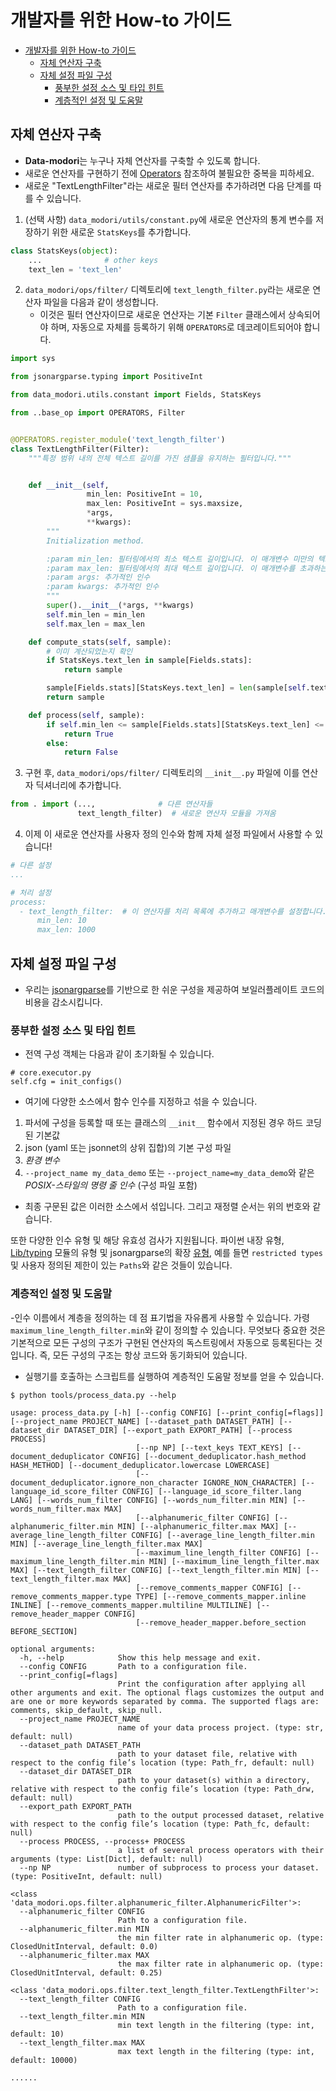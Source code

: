 # 개발자를 위한 How-to 가이드

* [개발자를 위한 How-to 가이드](#개발자를-위한-how-to-가이드)
   * [자체 연산자 구축](#자체-연산자-구축)
   * [자체 설정 파일 구성](#자체-설정-파일-구성)
      * [풍부한 설정 소스 및 타입 힌트](#풍부한-설정-소스-및-타입-힌트)
      * [계층적인 설정 및 도움말](#계층적인-설정-및-도움말)

## 자체 연산자 구축

- **Data-modori**는 누구나 자체 연산자를 구축할 수 있도록 합니다.
- 새로운 연산자를 구현하기 전에 [Operators](Operators_ko.md) 참조하여 불필요한 중복을 피하세요.
- 새로운 "TextLengthFilter"라는 새로운 필터 연산자를 추가하려면 다음 단계를 따를 수 있습니다.

1. (선택 사항) `data_modori/utils/constant.py`에 새로운 연산자의 통계 변수를 저장하기 위한 새로운 `StatsKeys`를 추가합니다.

```python
class StatsKeys(object):
    ...              # other keys
    text_len = 'text_len'
```

2. `data_modori/ops/filter/` 디렉토리에 `text_length_filter.py`라는 새로운 연산자 파일을 다음과 같이 생성합니다.
   - 이것은 필터 연산자이므로 새로운 연산자는 기본 `Filter` 클래스에서 상속되어야 하며, 자동으로 자체를 등록하기 위해 `OPERATORS`로 데코레이트되어야 합니다.

```python
import sys

from jsonargparse.typing import PositiveInt

from data_modori.utils.constant import Fields, StatsKeys

from ..base_op import OPERATORS, Filter


@OPERATORS.register_module('text_length_filter')
class TextLengthFilter(Filter):
    """특정 범위 내의 전체 텍스트 길이를 가진 샘플을 유지하는 필터입니다."""


    def __init__(self,
                 min_len: PositiveInt = 10,
                 max_len: PositiveInt = sys.maxsize,
                 *args,
                 **kwargs):
        """
        Initialization method.

        :param min_len: 필터링에서의 최소 텍스트 길이입니다. 이 매개변수 미만의 텍스트 길이를 갖는 샘플은 필터링됩니다.
        :param max_len: 필터링에서의 최대 텍스트 길이입니다. 이 매개변수를 초과하는 텍스트 길이를 갖는 샘플은 필터링됩니다.
        :param args: 추가적인 인수
        :param kwargs: 추가적인 인수
        """
        super().__init__(*args, **kwargs)
        self.min_len = min_len
        self.max_len = max_len

    def compute_stats(self, sample):
        # 이미 계산되었는지 확인
        if StatsKeys.text_len in sample[Fields.stats]:
            return sample

        sample[Fields.stats][StatsKeys.text_len] = len(sample[self.text_key])
        return sample

    def process(self, sample):
        if self.min_len <= sample[Fields.stats][StatsKeys.text_len] <= self.max_len:
            return True
        else:
            return False
```

3. 구현 후, `data_modori/ops/filter/` 디렉토리의 `__init__.py` 파일에 이를 연산자 딕셔너리에 추가합니다.

```python
from . import (...,              # 다른 연산자들
               text_length_filter)  # 새로운 연산자 모듈을 가져옴
```

4. 이제 이 새로운 연산자를 사용자 정의 인수와 함께 자체 설정 파일에서 사용할 수 있습니다!

```yaml
# 다른 설정
...

# 처리 설정
process:
  - text_length_filter:  # 이 연산자를 처리 목록에 추가하고 매개변수를 설정합니다.
      min_len: 10
      max_len: 1000
```

## 자체 설정 파일 구성
- 우리는 [jsonargparse](https://github.com/omni-us/jsonargparse/)를 기반으로 한 쉬운 구성을 제공하여 보일러플레이트 코드의 비용을 감소시킵니다.

### 풍부한 설정 소스 및 타입 힌트
- 전역 구성 객체는 다음과 같이 초기화될 수 있습니다.
```
# core.executor.py
self.cfg = init_configs()
```
- 여기에 다양한 소스에서 함수 인수를 지정하고 섞을 수 있습니다.
1. 파서에 구성을 등록할 때 또는 클래스의 `__init__` 함수에서 지정된 경우 하드 코딩된 기본값
2. json (yaml 또는 jsonnet의 상위 집합)의 기본 구성 파일
3. *환경 변수*
4. ``--project_name my_data_demo`` 또는 ``--project_name=my_data_demo``와 같은 *POSIX-스타일의 명령 줄 인수* (구성 파일 포함)

- 최종 구문된 값은 이러한 소스에서 섞입니다. 그리고 재정렬 순서는 위의 번호와 같습니다.

또한 다양한 인수 유형 및 해당 유효성 검사가 지원됩니다.
파이썬 내장 유형, [Lib/typing](https://docs.python.org/3/library/typing.html) 모듈의 유형 및
jsonargparse의 확장 [유형](https://jsonargparse.readthedocs.io/en/stable/#type-hints),
예를 들면 `restricted types` 및 사용자 정의된 제한이 있는 `Paths`와 같은 것들이 있습니다.

### 계층적인 설정 및 도움말
-인수 이름에서 계층을 정의하는 데 점 표기법을 자유롭게 사용할 수 있습니다.
가령 `maximum_line_length_filter.min`와 같이 정의할 수 있습니다.
무엇보다 중요한 것은 기본적으로 모든 구성의 구조가 구현된 연산자의 독스트링에서 자동으로 등록된다는 것입니다.
즉, 모든 구성의 구조는 항상 코드와 동기화되어 있습니다.

- 실행기를 호출하는 스크립트를 실행하여 계층적인 도움말 정보를 얻을 수 있습니다.
```
$ python tools/process_data.py --help

usage: process_data.py [-h] [--config CONFIG] [--print_config[=flags]] [--project_name PROJECT_NAME] [--dataset_path DATASET_PATH] [--dataset_dir DATASET_DIR] [--export_path EXPORT_PATH] [--process PROCESS]
                            [--np NP] [--text_keys TEXT_KEYS] [--document_deduplicator CONFIG] [--document_deduplicator.hash_method HASH_METHOD] [--document_deduplicator.lowercase LOWERCASE]
                            [--document_deduplicator.ignore_non_character IGNORE_NON_CHARACTER] [--language_id_score_filter CONFIG] [--language_id_score_filter.lang LANG] [--words_num_filter CONFIG] [--words_num_filter.min MIN] [--words_num_filter.max MAX]
                            [--alphanumeric_filter CONFIG] [--alphanumeric_filter.min MIN] [--alphanumeric_filter.max MAX] [--average_line_length_filter CONFIG] [--average_line_length_filter.min MIN] [--average_line_length_filter.max MAX]
                            [--maximum_line_length_filter CONFIG] [--maximum_line_length_filter.min MIN] [--maximum_line_length_filter.max MAX] [--text_length_filter CONFIG] [--text_length_filter.min MIN] [--text_length_filter.max MAX]
                            [--remove_comments_mapper CONFIG] [--remove_comments_mapper.type TYPE] [--remove_comments_mapper.inline INLINE] [--remove_comments_mapper.multiline MULTILINE] [--remove_header_mapper CONFIG]
                            [--remove_header_mapper.before_section BEFORE_SECTION]

optional arguments:
  -h, --help            Show this help message and exit.
  --config CONFIG       Path to a configuration file.
  --print_config[=flags]
                        Print the configuration after applying all other arguments and exit. The optional flags customizes the output and are one or more keywords separated by comma. The supported flags are: comments, skip_default, skip_null.
  --project_name PROJECT_NAME
                        name of your data process project. (type: str, default: null)
  --dataset_path DATASET_PATH
                        path to your dataset file, relative with respect to the config file’s location (type: Path_fr, default: null)
  --dataset_dir DATASET_DIR
                        path to your dataset(s) within a directory, relative with respect to the config file’s location (type: Path_drw, default: null)
  --export_path EXPORT_PATH
                        path to the output processed dataset, relative with respect to the config file’s location (type: Path_fc, default: null)
  --process PROCESS, --process+ PROCESS
                        a list of several process operators with their arguments (type: List[Dict], default: null)
  --np NP               number of subprocess to process your dataset. (type: PositiveInt, default: null)

<class 'data_modori.ops.filter.alphanumeric_filter.AlphanumericFilter'>:
  --alphanumeric_filter CONFIG
                        Path to a configuration file.
  --alphanumeric_filter.min MIN
                        the min filter rate in alphanumeric op. (type: ClosedUnitInterval, default: 0.0)
  --alphanumeric_filter.max MAX
                        the max filter rate in alphanumeric op. (type: ClosedUnitInterval, default: 0.25)

<class 'data_modori.ops.filter.text_length_filter.TextLengthFilter'>:
  --text_length_filter CONFIG
                        Path to a configuration file.
  --text_length_filter.min MIN
                        min text length in the filtering (type: int, default: 10)
  --text_length_filter.max MAX
                        max text length in the filtering (type: int, default: 10000)

......

```

